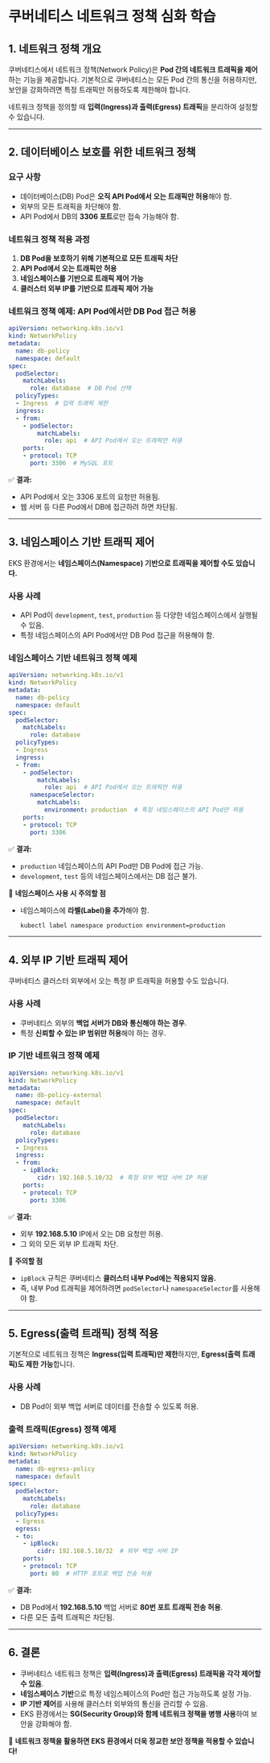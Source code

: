 # 쿠버네티스 네트워크 정책 심화 학습

## 1. 네트워크 정책 개요
쿠버네티스에서 네트워크 정책(Network Policy)은 **Pod 간의 네트워크 트래픽을 제어**하는 기능을 제공합니다. 기본적으로 쿠버네티스는 모든 Pod 간의 통신을 허용하지만, 보안을 강화하려면 특정 트래픽만 허용하도록 제한해야 합니다.

네트워크 정책을 정의할 때 **입력(Ingress)과 출력(Egress) 트래픽**을 분리하여 설정할 수 있습니다.

---

## 2. 데이터베이스 보호를 위한 네트워크 정책

### **요구 사항**
- 데이터베이스(DB) Pod은 **오직 API Pod에서 오는 트래픽만 허용**해야 함.
- 외부의 모든 트래픽을 차단해야 함.
- API Pod에서 DB의 **3306 포트**로만 접속 가능해야 함.

### **네트워크 정책 적용 과정**
1. **DB Pod을 보호하기 위해 기본적으로 모든 트래픽 차단**
2. **API Pod에서 오는 트래픽만 허용**
3. **네임스페이스를 기반으로 트래픽 제어 가능**
4. **클러스터 외부 IP를 기반으로 트래픽 제어 가능**

### **네트워크 정책 예제: API Pod에서만 DB Pod 접근 허용**
```yaml
apiVersion: networking.k8s.io/v1
kind: NetworkPolicy
metadata:
  name: db-policy
  namespace: default
spec:
  podSelector:
    matchLabels:
      role: database  # DB Pod 선택
  policyTypes:
  - Ingress  # 입력 트래픽 제한
  ingress:
  - from:
    - podSelector:
        matchLabels:
          role: api  # API Pod에서 오는 트래픽만 허용
    ports:
    - protocol: TCP
      port: 3306  # MySQL 포트
```

✅ **결과:**
- API Pod에서 오는 3306 포트의 요청만 허용됨.
- 웹 서버 등 다른 Pod에서 DB에 접근하려 하면 차단됨.

---

## 3. 네임스페이스 기반 트래픽 제어

EKS 환경에서는 **네임스페이스(Namespace) 기반으로 트래픽을 제어할 수도 있습니다.**

### **사용 사례**
- API Pod이 `development`, `test`, `production` 등 다양한 네임스페이스에서 실행될 수 있음.
- 특정 네임스페이스의 API Pod에서만 DB Pod 접근을 허용해야 함.

### **네임스페이스 기반 네트워크 정책 예제**
```yaml
apiVersion: networking.k8s.io/v1
kind: NetworkPolicy
metadata:
  name: db-policy
  namespace: default
spec:
  podSelector:
    matchLabels:
      role: database
  policyTypes:
  - Ingress
  ingress:
  - from:
    - podSelector:
        matchLabels:
          role: api  # API Pod에서 오는 트래픽만 허용
      namespaceSelector:
        matchLabels:
          environment: production  # 특정 네임스페이스의 API Pod만 허용
    ports:
    - protocol: TCP
      port: 3306
```

✅ **결과:**
- `production` 네임스페이스의 API Pod만 DB Pod에 접근 가능.
- `development`, `test` 등의 네임스페이스에서는 DB 접근 불가.

📌 **네임스페이스 사용 시 주의할 점**
- 네임스페이스에 **라벨(Label)을 추가**해야 함.
  ```sh
  kubectl label namespace production environment=production
  ```

---

## 4. 외부 IP 기반 트래픽 제어

쿠버네티스 클러스터 외부에서 오는 특정 IP 트래픽을 허용할 수도 있습니다.

### **사용 사례**
- 쿠버네티스 외부의 **백업 서버가 DB와 통신해야 하는 경우**.
- 특정 **신뢰할 수 있는 IP 범위만 허용**해야 하는 경우.

### **IP 기반 네트워크 정책 예제**
```yaml
apiVersion: networking.k8s.io/v1
kind: NetworkPolicy
metadata:
  name: db-policy-external
  namespace: default
spec:
  podSelector:
    matchLabels:
      role: database
  policyTypes:
  - Ingress
  ingress:
  - from:
    - ipBlock:
        cidr: 192.168.5.10/32  # 특정 외부 백업 서버 IP 허용
    ports:
    - protocol: TCP
      port: 3306
```

✅ **결과:**
- 외부 **192.168.5.10** IP에서 오는 DB 요청만 허용.
- 그 외의 모든 외부 IP 트래픽 차단.

📌 **주의할 점**
- `ipBlock` 규칙은 쿠버네티스 **클러스터 내부 Pod에는 적용되지 않음.**
- 즉, 내부 Pod 트래픽을 제어하려면 `podSelector`나 `namespaceSelector`를 사용해야 함.

---

## 5. Egress(출력 트래픽) 정책 적용

기본적으로 네트워크 정책은 **Ingress(입력 트래픽)만 제한**하지만, **Egress(출력 트래픽)도 제한 가능**합니다.

### **사용 사례**
- DB Pod이 외부 백업 서버로 데이터를 전송할 수 있도록 허용.

### **출력 트래픽(Egress) 정책 예제**
```yaml
apiVersion: networking.k8s.io/v1
kind: NetworkPolicy
metadata:
  name: db-egress-policy
  namespace: default
spec:
  podSelector:
    matchLabels:
      role: database
  policyTypes:
  - Egress
  egress:
  - to:
    - ipBlock:
        cidr: 192.168.5.10/32  # 외부 백업 서버 IP
    ports:
    - protocol: TCP
      port: 80  # HTTP 포트로 백업 전송 허용
```

✅ **결과:**
- DB Pod에서 **192.168.5.10** 백업 서버로 **80번 포트 트래픽 전송 허용**.
- 다른 모든 출력 트래픽은 차단됨.

---

## 6. 결론
- 쿠버네티스 네트워크 정책은 **입력(Ingress)과 출력(Egress) 트래픽을 각각 제어할 수 있음**.
- **네임스페이스 기반**으로 특정 네임스페이스의 Pod만 접근 가능하도록 설정 가능.
- **IP 기반 제어**를 사용해 클러스터 외부와의 통신을 관리할 수 있음.
- EKS 환경에서는 **SG(Security Group)와 함께 네트워크 정책을 병행 사용**하여 보안을 강화해야 함.

🚀 **네트워크 정책을 활용하면 EKS 환경에서 더욱 정교한 보안 정책을 적용할 수 있습니다!**
